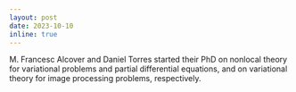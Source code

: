 ```yaml
---
layout: post
date: 2023-10-10
inline: true
---
```

M. Francesc Alcover and Daniel Torres started their PhD on nonlocal theory for variational problems and partial differential equations, and on variational theory for image processing problems, respectively.
